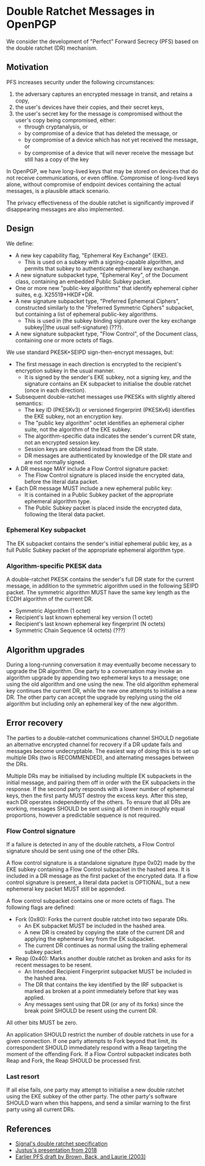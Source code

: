 # Double Ratchet Messages in OpenPGP

We consider the development of "Perfect" Forward Secrecy (PFS) based on the double ratchet (DR) mechanism.

## Motivation

PFS increases security under the following circumstances:

1. the adversary captures an encrypted message in transit, and retains a copy,
2. the user's devices have their copies, and their secret keys,
3. the user's secret key for the message is compromised without the user's copy being compromised, either:
    * through cryptanalysis, or
    * by compromise of a device that has deleted the message, or
    * by compromise of a device which has not yet received the message, or
    * by compromise of a device that will never receive the message but still has a copy of the key

In OpenPGP, we have long-lived keys that may be stored on devices that do not receive communications, or even offline.
Compromise of long-lived keys alone, without compromise of endpoint devices containing the actual messages, is a plausible attack scenario.

The privacy effectiveness of the double ratchet is significantly improved if disappearing messages are also implemented.

## Design

We define:

* A new key capability flag, "Ephemeral Key Exchange" (EKE).
    * This is used on a subkey with a signing-capable algorithm, and permits that subkey to authenticate ephemeral key exchange.
* A new signature subpacket type, "Ephemeral Key", of the Document class, containing an embedded Public Subkey packet.
* One or more new "public-key algorithms" that identify ephemeral cipher suites, e.g. X25519+HKDF+DR.
* A new signature subpacket type, "Preferred Ephemeral Ciphers", constructed similarly to the "Preferred Symmetric Ciphers" subpacket, but containing a list of ephemeral public-key algorithms.
    * This is used in (the subkey binding signature over the key exchange subkey||the usual self-signature) (???).
* A new signature subpacket type, "Flow Control", of the Document class, containing one or more octets of flags.

We use standard PKESK+SEIPD sign-then-encrypt messages, but:

* The first message in each direction is encrypted to the recipient's encryption subkey in the usual manner.
   * It is signed by the sender's EKE subkey, not a signing key, and the signature contains an EK subpacket to initialise the double ratchet (once in each direction).
* Subsequent double-ratchet messages use PKESKs with slightly altered semantics:
    * The key ID (PKESKv3) or versioned fingerprint (PKESKv6) identifies the EKE subkey, not an encryption key.
    * The "public key algorithm" octet identifies an ephemeral cipher suite, not the algorithm of the EKE subkey.
    * The algorithm-specific data indicates the sender's current DR state, not an encrypted session key.
    * Session keys are obtained instead from the DR state.
    * DR messages are authenticated by knowledge of the DR state and are not normally signed.
* A DR message MAY include a Flow Control signature packet:
    * The Flow Control signature is placed inside the encrypted data, before the literal data packet.
* Each DR message MUST include a new ephemeral public key:
    * It is contained in a Public Subkey packet of the appropriate ephemeral algorithm type.
    * The Public Subkey packet is placed inside the encrypted data, following the literal data packet.

### Ephemeral Key subpacket

The EK subpacket contains the sender's initial ephemeral public key, as a full Public Subkey packet of the appropriate ephemeral algorithm type.

### Algorithm-specific PKESK data

A double-ratchet PKESK contains the sender's full DR state for the current message, in addition to the symmetric algorithm used in the following SEIPD packet.
The symmetric algorithm MUST have the same key length as the ECDH algorithm of the current DR.

* Symmetric Algorithm (1 octet)
* Recipient's last known ephemeral key version (1 octet)
* Recipient's last known ephemeral key fingerprint (N octets)
* Symmetric Chain Sequence (4 octets) (???)

## Algorithm upgrades

During a long-running conversation it may eventually become necessary to upgrade the DR algorithm.
One party to a conversation may invoke an algorithm upgrade by appending two ephemeral keys to a message; one using the old algorithm and one using the new.
The old algorithm ephemeral key continues the current DR, while the new one attempts to initialise a new DR.
The other party can accept the upgrade by replying using the old algorithm but including only an ephemeral key of the new algorithm.

## Error recovery

The parties to a double-ratchet communications channel SHOULD negotiate an alternative encrypted channel for recovery if a DR update fails and messages become undecryptable.
The easiest way of doing this is to set up multiple DRs (two is RECOMMENDED), and alternating messages between the DRs.

Multiple DRs may be initialised by including multiple EK subpackets in the initial message, and pairing them off in order with the EK subpackets in the response.
If the second party responds with a lower number of ephemeral keys, then the first party MUST destroy the excess keys.
After this step, each DR operates independently of the others.
To ensure that all DRs are working, messages SHOULD be sent using all of them in roughly equal proportions, however a predictable sequence is not required.

### Flow Control signature

If a failure is detected in any of the double ratchets, a Flow Control signature should be sent using one of the other DRs.

A flow control signature is a standalone signature (type 0x02) made by the EKE subkey containing a Flow Control subpacket in the hashed area.
It is included in a DR message as the first packet of the encrypted data.
If a flow control signature is present, a literal data packet is OPTIONAL, but a new ephemeral key packet MUST still be appended.

A flow control subpacket contains one or more octets of flags.
The following flags are defined:

* Fork (0x80): Forks the current double ratchet into two separate DRs.
   * An EK subpacket MUST be included in the hashed area.
   * A new DR is created by copying the state of the current DR and applying the ephemeral key from the EK subpacket.
   * The current DR continues as normal using the trailing ephemeral subkey packet.
* Reap (0x40): Marks another double ratchet as broken and asks for its recent messages to be resent.
   * An Intended Recipient Fingerprint subpacket MUST be included in the hashed area.
   * The DR that contains the key identified by the IRF subpacket is marked as broken at a point immediately before that key was applied.
   * Any messages sent using that DR (or any of its forks) since the break point SHOULD be resent using the current DR.

All other bits MUST be zero.

An application SHOULD restrict the number of double ratchets in use for a given connection.
If one party attempts to Fork beyond that limit, its correspondent SHOULD immediately respond with a Reap targeting the moment of the offending Fork.
If a Flow Control subpacket indicates both Reap and Fork, the Reap SHOULD be processed first.

### Last resort

If all else fails, one party may attempt to initialise a new double ratchet using the EKE subkey of the other party.
The other party's software SHOULD warn when this happens, and send a similar warning to the first party using all current DRs.

## References

* [Signal's double ratchet specification](https://signal.org/docs/specifications/doubleratchet/)
* [Justus's presentation from 2018](https://sequoia-pgp.org/talks/2018-08-moving-forward/moving-forward.pdf)
* [Earlier PFS draft by Brown, Back, and Laurie (2003)](https://datatracker.ietf.org/doc/html/draft-brown-pgp-pfs-03)
